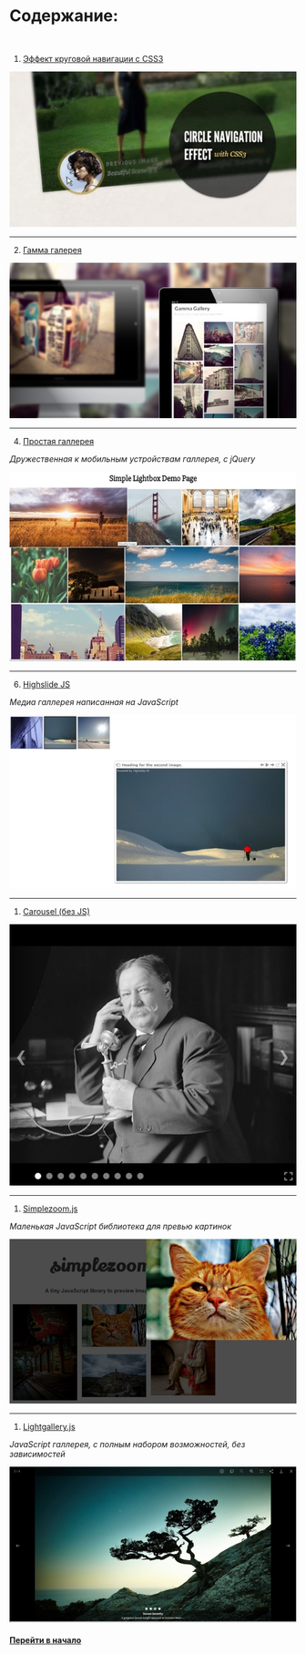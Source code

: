 # Содержание:

<br />



1. [Эффект круговой навигации с CSS3](./circle-navigation-effect.zip)

![alt text](./img/CircleNavigationEffect.jpg "Circle Navigation Effect with CSS3")


---


2. [Гамма галерея](./gamma-gallery.zip)

![alt text](./img/GammaGallery.jpg "Gamma Gallery")


---

4. [Простая галлерея](./simple-lightbox.zip)

*Дружественная к мобильным устройствам галлерея, с jQuery*

![alt text](./img/simple-lightbox.jpg "Simple Lightbox")

---


6. [Highslide JS](./high-slide.zip)

*Медиа галлерея написанная на JavaScript*

![alt text](./img/high-slide.jpg "Highslide JS")


---


1. [Carousel (без JS)](https://github.com/DizzyZane/carousel-css)

![alt text](./img/Carousel.jpg "Carousel (NO JS)")


---


1. [Simplezoom.js](https://github.com/chinchang/simplezoom.js)

*Маленькая JavaScript библиотека для превью картинок*

![alt text](./img/simplezoom.jpg "Vanilla Javascript")


---


1. [Lightgallery.js](https://sachinchoolur.github.io/lightgallery.js/)

*JavaScript галлерея, с полным набором возможностей, без зависимостей*

![alt text](./img/lightgallery.jpg "Lightgallery")



#### [Перейти в начало](https://github.com/tsvetkovpro/sources#web-dev)
